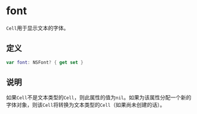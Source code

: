 # font

`Cell`用于显示文本的字体。

## 定义

```swift
var font: NSFont? { get set }
```

## 说明

如果`Cell`不是文本类型的`Cell`，则此属性的值为`nil`。如果为该属性分配一个新的字体对象，则该`Cell`将转换为文本类型的`Cell`（如果尚未创建的话）。